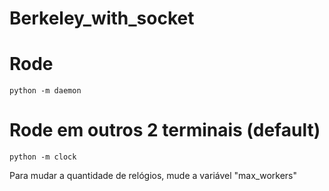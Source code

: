# Berkeley_with_socket

# Rode
```
python -m daemon
```

# Rode em outros 2 terminais (default)
```
python -m clock
```

Para mudar a quantidade de relógios, mude a variável "max_workers"
